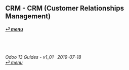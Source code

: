 ## CRM - CRM (Customer Relationships Management)
#### [_&#x23CE; menu_](https://github.com/oldyguy/odoo-guides/blob/master/README.md)<br><br>

	
###### <br><br>Odoo 13 Guides - v1_01 &nbsp; 2019-07-18<br>[_&#x23CE; menu_](https://github.com/oldyguy/odoo-guides/blob/master/README.md)<br><br>


